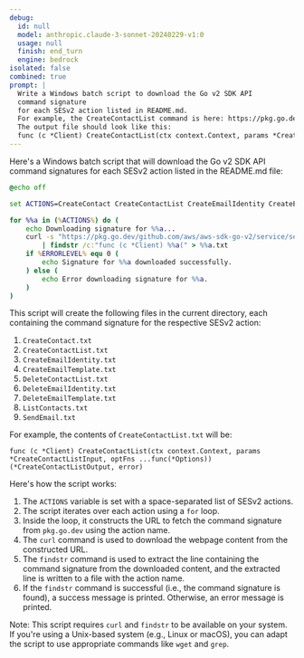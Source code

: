 ```yaml
---
debug:
  id: null
  model: anthropic.claude-3-sonnet-20240229-v1:0
  usage: null
  finish: end_turn
  engine: bedrock
isolated: false
combined: true
prompt: |
  Write a Windows batch script to download the Go v2 SDK API 
  command signature
  for each SESv2 action listed in README.md.
  For example, the CreateContactList command is here: https://pkg.go.dev/github.com/aws/aws-sdk-go-v2/service/sesv2#Client.CreateContactList
  The output file should look like this:
  func (c *Client) CreateContactList(ctx context.Context, params *CreateContactListInput, optFns ...func(*Options)) (*CreateContactListOutput, error)
---
```

Here's a Windows batch script that will download the Go v2 SDK API command signatures for each SESv2 action listed in the README.md file:

```bat
@echo off

set ACTIONS=CreateContact CreateContactList CreateEmailIdentity CreateEmailTemplate DeleteContactList DeleteEmailIdentity DeleteEmailTemplate ListContacts SendEmail

for %%a in (%ACTIONS%) do (
    echo Downloading signature for %%a...
    curl -s "https://pkg.go.dev/github.com/aws/aws-sdk-go-v2/service/sesv2#Client.%%a" ^
        | findstr /c:"func (c *Client) %%a(" > %%a.txt
    if %ERRORLEVEL% equ 0 (
        echo Signature for %%a downloaded successfully.
    ) else (
        echo Error downloading signature for %%a.
    )
)
```

This script will create the following files in the current directory, each containing the command signature for the respective SESv2 action:

1. `CreateContact.txt`
2. `CreateContactList.txt`
3. `CreateEmailIdentity.txt`
4. `CreateEmailTemplate.txt`
5. `DeleteContactList.txt`
6. `DeleteEmailIdentity.txt`
7. `DeleteEmailTemplate.txt`
8. `ListContacts.txt`
9. `SendEmail.txt`

For example, the contents of `CreateContactList.txt` will be:

```
func (c *Client) CreateContactList(ctx context.Context, params *CreateContactListInput, optFns ...func(*Options)) (*CreateContactListOutput, error)
```

Here's how the script works:

1. The `ACTIONS` variable is set with a space-separated list of SESv2 actions.
2. The script iterates over each action using a `for` loop.
3. Inside the loop, it constructs the URL to fetch the command signature from `pkg.go.dev` using the action name.
4. The `curl` command is used to download the webpage content from the constructed URL.
5. The `findstr` command is used to extract the line containing the command signature from the downloaded content, and the extracted line is written to a file with the action name.
6. If the `findstr` command is successful (i.e., the command signature is found), a success message is printed. Otherwise, an error message is printed.

Note: This script requires `curl` and `findstr` to be available on your system. If you're using a Unix-based system (e.g., Linux or macOS), you can adapt the script to use appropriate commands like `wget` and `grep`.